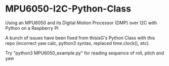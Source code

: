 # MPU6050-I2C-Python-Class
Using an MPU6050 and its Digital Motion Processor (DMP) over I2C with Python on a Raspberry PI

A bunch of issues have been fixed from thisisG's Python Class with this repo (incorrect yaw calc, python3 syntax, replaced time.clock(), etc).

Try "python3 MPU6050_example.py" for reading sequence of roll, pitch and yaw

